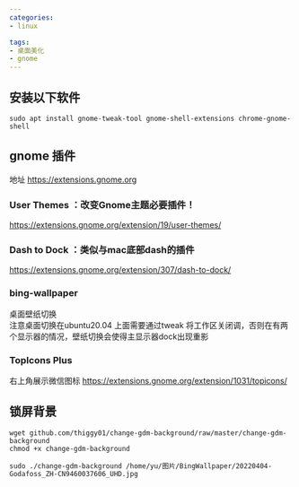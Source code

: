 ```yaml
---
categories:
- linux

tags:
- 桌面美化
- gnome
---
```



## 安装以下软件
```shell
sudo apt install gnome-tweak-tool gnome-shell-extensions chrome-gnome-shell
```


## gnome 插件
地址 https://extensions.gnome.org

### User Themes ：改变Gnome主题必要插件！
https://extensions.gnome.org/extension/19/user-themes/

### Dash to Dock ：类似与mac底部dash的插件
https://extensions.gnome.org/extension/307/dash-to-dock/


### bing-wallpaper
桌面壁纸切换  
注意桌面切换在ubuntu20.04 上面需要通过tweak 将工作区关闭调，否则在有两个显示器的情况，壁纸切换会使得主显示器dock出现重影

### TopIcons Plus
右上角展示微信图标
https://extensions.gnome.org/extension/1031/topicons/


## 锁屏背景
```shell
wget github.com/thiggy01/change-gdm-background/raw/master/change-gdm-background
chmod +x change-gdm-background

sudo ./change-gdm-background /home/yu/图片/BingWallpaper/20220404-Godafoss_ZH-CN9460037606_UHD.jpg
```